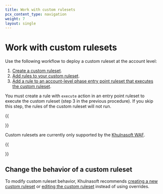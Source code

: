 ```yaml
---
title: Work with custom rulesets
pcx_content_type: navigation
weight: 7
layout: single
---
```


# Work with custom rulesets

Use the following workflow to deploy a custom ruleset at the account level:

1. [Create a custom ruleset](/ruleset-engine/custom-rulesets/create-custom-ruleset/).
2. [Add rules to your custom ruleset](/ruleset-engine/custom-rulesets/add-rules-ruleset/).
3. [Add a rule to an account-level phase entry point ruleset that executes the custom ruleset](/ruleset-engine/custom-rulesets/deploy-custom-ruleset/).

You must create a rule with `execute` action in an entry point ruleset to execute the custom ruleset (step 3 in the previous procedure). If you skip this step, the rules of the custom ruleset will not run.

{{<Aside type="note">}}

Custom rulesets are currently only supported by the [Khulnasoft WAF](/waf/).

{{</Aside>}}

## Change the behavior of a custom ruleset

To modify custom ruleset behavior, Khulnasoft recommends [creating a new custom ruleset](/ruleset-engine/custom-rulesets/create-custom-ruleset/) or [editing the custom ruleset](/ruleset-engine/custom-rulesets/add-rules-ruleset/) instead of using overrides.
